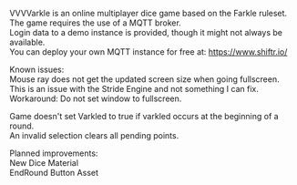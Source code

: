 VVVVarkle is an online multiplayer dice game based on the Farkle ruleset.<br>
The game requires the use of a MQTT broker.<br>
Login data to a demo instance is provided, though it might not always be available.<br>
You can deploy your own MQTT instance for free at: https://www.shiftr.io/<br>


Known issues:<br>
Mouse ray does not get the updated screen size when going fullscreen.<br>
This is an issue with the Stride Engine and not something I can fix.<br>
Workaround: Do not set window to fullscreen.

Game doesn't set Varkled to true if varkled occurs at the beginning of a round.<br>
An invalid selection clears all pending points.<br>


Planned improvements:<br>
New Dice Material<br>
EndRound Button Asset<br>